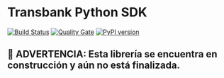 # Transbank Python SDK

[![Build Status](https://travis-ci.org/TransbankDevelopers/transbank-sdk-python.svg?branch=master)](https://travis-ci.org/TransbankDevelopers/transbank-sdk-python)
[![Quality Gate](https://sonarcloud.io/api/project_badges/measure?project=transbank-sdk-python&metric=alert_status)](https://sonarcloud.io/dashboard?id=transbank-sdk-python)
[![PyPI version](https://badge.fury.io/py/transbank-sdk-python.svg)](https://badge.fury.io/py/transbank-sdk-python)

## :construction: **ADVERTENCIA: Esta librería se encuentra en construcción y aún no está finalizada.**
